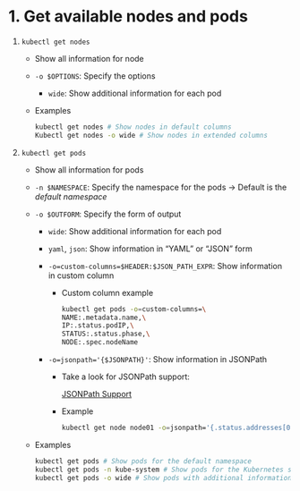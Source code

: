 # 1. Get available nodes and pods

1. `kubectl get nodes`
    - Show all information for node
    - `-o $OPTIONS`: Specify the options
        - `wide`: Show additional information for each pod
    - Examples
        
        ```bash
        kubectl get nodes # Show nodes in default columns
        Kubectl get nodes -o wide # Show nodes in extended columns
        ```
        
2. `kubectl get pods`
    - Show all information for pods
    - `-n $NAMESPACE`: Specify the namespace for the pods → Default is the *default namespace*
    - `-o $OUTFORM`: Specify the form of output
        - `wide`: Show additional information for each pod
        - `yaml`, `json`: Show information in “YAML” or “JSON” form
        - `-o=custom-columns=$HEADER:$JSON_PATH_EXPR`: Show information in custom column
            - Custom column example
                
                ```bash
                kubectl get pods -o=custom-columns=\
                NAME:.metadata.name,\
                IP:.status.podIP,\
                STATUS:.status.phase,\
                NODE:.spec.nodeName
                ```
                
        - `-o=jsonpath='{$JSONPATH}'`: Show information in JSONPath
            - Take a look for JSONPath support:
                
                [JSONPath Support](https://kubernetes.io/docs/reference/kubectl/jsonpath/)
                
            - Example
                
                ```bash
                kubectl get node node01 -o=jsonpath='{.status.addresses[0].address}' # Get external IP for node "node01"
                ```
                
    - Examples
        
        ```bash
        kubectl get pods # Show pods for the default namespace
        kubectl get pods -n kube-system # Show pods for the Kubernetes system pods
        kubectl get pods -o wide # Show pods with additional information
        ```